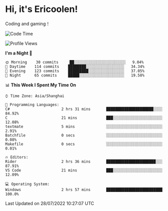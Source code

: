 # Hi, it's Ericoolen!
Coding and gaming！

<!--START_SECTION:waka-->
![Code Time](http://img.shields.io/badge/Code%20Time-341%20hrs%2014%20mins-blue)

![Profile Views](http://img.shields.io/badge/Profile%20Views-3-blue)

**I'm a Night 🦉** 

```text
🌞 Morning    30 commits     ██░░░░░░░░░░░░░░░░░░░░░░░   9.04% 
🌆 Daytime    114 commits    ████████░░░░░░░░░░░░░░░░░   34.34% 
🌃 Evening    123 commits    █████████░░░░░░░░░░░░░░░░   37.05% 
🌙 Night      65 commits     █████░░░░░░░░░░░░░░░░░░░░   19.58%

```


📊 **This Week I Spent My Time On** 

```text
⌚︎ Time Zone: Asia/Shanghai

💬 Programming Languages: 
C#                       2 hrs 31 mins       █████████████████████░░░░   84.92% 
C                        21 mins             ███░░░░░░░░░░░░░░░░░░░░░░   12.08% 
textmate                 5 mins              ░░░░░░░░░░░░░░░░░░░░░░░░░   2.91% 
Batchfile                0 secs              ░░░░░░░░░░░░░░░░░░░░░░░░░   0.08% 
Makefile                 0 secs              ░░░░░░░░░░░░░░░░░░░░░░░░░   0.01%

🔥 Editors: 
Rider                    2 hrs 36 mins       ██████████████████████░░░   87.91% 
VS Code                  21 mins             ███░░░░░░░░░░░░░░░░░░░░░░   12.09%

💻 Operating System: 
Windows                  2 hrs 57 mins       █████████████████████████   100.0%

```


 Last Updated on 28/07/2022 10:27:07 UTC
<!--END_SECTION:waka-->

